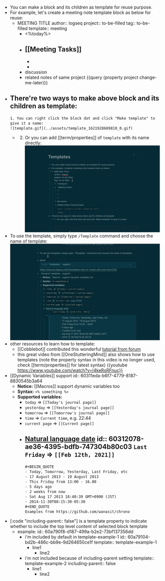 - You can make a block and its children as template for reuse purpose.
- For example, let's create a meeting note template block as below for reuse:
	- MEETING TITLE
	  author:: logseq
	  project:: to-be-filled
	  tag:: to-be-filled
	  template:: meeting
		- <%today%>
		- [[Meeting Tasks]]
			-
			-
			-
		- discussion
		- related notes of same project
		  {{query (property project change-me-later)}}
- There're two ways to make above block and its children as template:
	-
	  1. You can right click the block dot and click "Make template" to give it a name:
	  ![template.gif](../assets/template_1621928689810_0.gif)
	-
	  2. Or you can add [[term/properties]] of `template` with its name directly:
	  ![template2.gif](../assets/template2_1621928922947_0.gif)
- To use the template, simply type `/Template` command and choose the name of template:
  ![template3.gif](../assets/template3_1621929392325_0.gif)
- other resources to learn how to template:
	- [[Cobblebot]] contributed this wonderful [tutorial from forum](https://discuss.logseq.com/t/templates-how-to-create-edit-and-insert/200)
	- this great video from [[OneStutteringMind]] also shows how to use templates (note the property syntax in this video is no longer used, check [[term/properties]] for latest syntax)
	  {{youtube https://www.youtube.com/watch?v=l4keRsRFnuc}}
- [[Dynamic Variables]] support
  id:: 60311eda-b6f7-4779-8187-8830545b3a64
	- **Notice:** [[Macros]] support dynamic variables too
	- **Syntax:** `<% something %>`
	- **Supported variables:**
		- `today` => `[[Today's journal page]]`
		- `yesterday` => `[[Yesterday's journal page]]`
		- `tomorrow` => `[[Tomorrow's journal page]]`
		- `time` => `Current time`, e.g. 22:44
		- `current page` => `[[Current page]]`
		- [Natural language date](https://github.com/wanasit/chrono)
		  id:: 60312078-ae36-4395-bdfb-747304b80c03
		  `Last Friday` => `[[Feb 12th, 2021]]`
			-
			  #+BEGIN_QUOTE
			  - Today, Tomorrow, Yesterday, Last Friday, etc
			  - 17 August 2013 - 19 August 2013
			  - This Friday from 13:00 - 16.00
			  - 5 days ago
			  - 2 weeks from now
			  - Sat Aug 17 2013 18:40:39 GMT+0900 (JST)
			  - 2014-11-30T08:15:30-05:30
			  #+END_QUOTE
			  Examples from https://github.com/wanasit/chrono
- [:code "including-parent:: false"] is a template property to indicate whether to include the top level content of selected block template
	- example:
	  id:: 60a790f8-d187-499a-b2e2-73bf137356dd
		- i'm included by default in template-example-1
		  id:: 60a79104-bd2b-486c-bb9e-9d264650ce1f
		  template:: template-example-1
			- line1
				- line2
		- i'm not included because of including-parent setting
		  template:: template-example-2
		  including-parent:: false
			- line1
				- line2